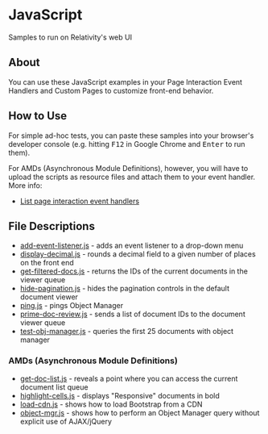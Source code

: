 # JavaScript
Samples to run on Relativity's web UI
## About
You can use these JavaScript examples in your Page Interaction Event Handlers and Custom Pages to customize front-end behavior.

## How to Use
For simple ad-hoc tests, you can paste these samples into your browser's developer console (e.g. hitting <kbd>F12</kbd> in Google Chrome and <kbd>Enter</kbd> to run them). 

For AMDs (Asynchronous Module Definitions), however, you will have to upload the scripts as resource files and attach them to your event handler.
More info:
* [List page interaction event handlers](https://platform.relativity.com/9.6/Content/Customizing_workflows/List_Page_Interaction_event_handlers.htm)

## File Descriptions

* [add-event-listener.js](add-event-listener.js) - adds an event listener to a drop-down menu
* [display-decimal.js](display-decimal.js) - rounds a decimal field to a given number of places on the front end
* [get-filtered-docs.js](get-filtered-docs.js) - returns the IDs of the current documents in the viewer queue
* [hide-pagination.js](hide-pagination.js) - hides the pagination controls in the default document viewer
* [ping.js](ping.js) - pings Object Manager
* [prime-doc-review.js](prime-doc-review.js) - sends a list of document IDs to the document viewer queue
* [test-obj-manager.js](test-obj-manager.js) - queries the first 25 documents with object manager

### AMDs (Asynchronous Module Definitions)
* [get-doc-list.js](amd/get-doc-list.js) - reveals a point where you can access the current document list queue
* [highlight-cells.js](amd/highlight-cells.js) - displays "Responsive" documents in bold
* [load-cdn.js](amd/load-cdn.js) - shows how to load Bootstrap from a CDN
* [object-mgr.js](amd/object-mgr.js) - shows how to perform an Object Manager query without explicit use of AJAX/jQuery
